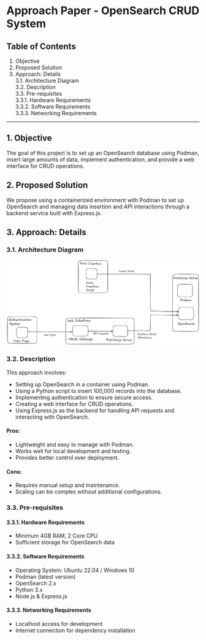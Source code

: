 # Approach Paper - OpenSearch CRUD System

## Table of Contents
1. Objective  
2. Proposed Solution  
3. Approach: Details  
   3.1. Architecture Diagram  
   3.2. Description  
   3.3. Pre-requisites  
      3.3.1. Hardware Requirements  
      3.3.2. Software Requirements  
      3.3.3. Networking Requirements  

---

## 1. Objective
The goal of this project is to set up an OpenSearch database using Podman, insert large amounts of data, implement authentication, and provide a web interface for CRUD operations.

## 2. Proposed Solution
We propose using a containerized environment with Podman to set up OpenSearch and managing data insertion and API interactions through a backend service built with Express.js.

## 3. Approach: Details

### 3.1. Architecture Diagram

![image1](images/architecture_diagram.png)

### 3.2. Description
This approach involves:
- Setting up OpenSearch in a container using Podman.
- Using a Python script to insert 100,000 records into the database.
- Implementing authentication to ensure secure access.
- Creating a web interface for CRUD operations.
- Using Express.js as the backend for handling API requests and interacting with OpenSearch.

#### **Pros:**
- Lightweight and easy to manage with Podman.
- Works well for local development and testing.
- Provides better control over deployment.

#### **Cons:**
- Requires manual setup and maintenance.
- Scaling can be complex without additional configurations.

### 3.3. Pre-requisites
#### **3.3.1. Hardware Requirements**
- Minimum 4GB RAM, 2 Core CPU
- Sufficient storage for OpenSearch data

#### **3.3.2. Software Requirements**
- Operating System: Ubuntu 22.04 / Windows 10
- Podman (latest version)
- OpenSearch 2.x
- Python 3.x
- Node.js & Express.js

#### **3.3.3. Networking Requirements**
- Localhost access for development
- Internet connection for dependency installation
